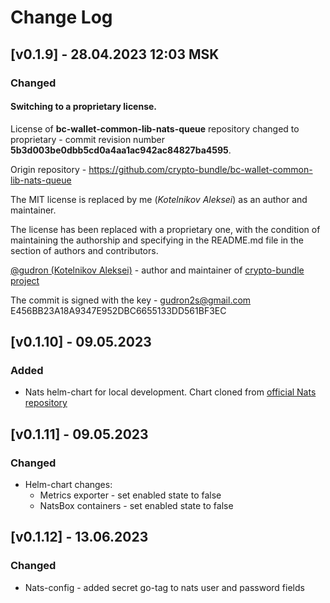 # Change Log

## [v0.1.9] - 28.04.2023 12:03 MSK

### Changed

#### Switching to a proprietary license.
License of **bc-wallet-common-lib-nats-queue** repository changed to proprietary - commit revision number **5b3d003be0dbb5cd0a4aa1ac942ac84827ba4595**.

Origin repository - https://github.com/crypto-bundle/bc-wallet-common-lib-nats-queue

The MIT license is replaced by me (_Kotelnikov Aleksei_) as an author and maintainer.

The license has been replaced with a proprietary one, with the condition of maintaining the authorship
and specifying in the README.md file in the section of authors and contributors.

[@gudron (Kotelnikov Aleksei)](https://github.com/gudron) - author and maintainer of [crypto-bundle project](https://github.com/crypto-bundle)

The commit is signed with the key -
gudron2s@gmail.com
E456BB23A18A9347E952DBC6655133DD561BF3EC

## [v0.1.10] - 09.05.2023
### Added
* Nats helm-chart for local development. Chart cloned from [official Nats repository](https://github.com/nats-io/k8s/tree/main/helm/charts/nats)

## [v0.1.11] - 09.05.2023
### Changed
* Helm-chart changes:
  * Metrics exporter - set enabled state to false
  * NatsBox containers - set enabled state to false

## [v0.1.12] - 13.06.2023
### Changed
* Nats-config - added secret go-tag to nats user and password fields